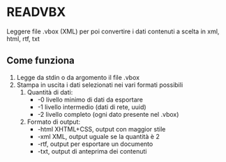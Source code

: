 # READVBX

Leggere file .vbox (XML) per poi convertire i dati contenuti a scelta in xml, html, rtf, txt

## Come funziona

1. Legge da stdin o da argomento il file .vbox
1. Stampa in uscita i dati selezionati nei vari formati possibili
	1. Quantità di dati:
		- -0 livello minimo di dati da esportare
		- -1 livello intermedio (dati di rete, uuid)
		- -2 livello completo (ogni dato presente nel .vbox)
	1. Formato di output:
		- -html XHTML+CSS, output con maggior stile
		- -xml XML, output uguale se la quantità è 2
		- -rtf, output per esportare un documento
		- -txt, output di anteprima dei contenuti
